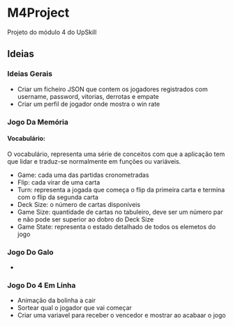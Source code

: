 # M4Project
Projeto do módulo 4 do UpSkill

## Ideias

### Ideias Gerais
<ul>
  <li>Criar um ficheiro JSON que contem os jogadores registrados com username, password, vitorias, derrotas e empate</li>
   <li> Criar um perfil de jogador onde mostra o win rate </li>
</ul>

### Jogo Da Memória
#### Vocabulário:
O vocabulário, representa uma série de conceitos com que a aplicação tem que lidar e traduz-se normalmente em funções ou variáveis.
- Game: cada uma das partidas cronometradas
- Flip: cada virar de uma carta
- Turn: representa a jogada que começa o flip da primeira carta e termina com o flip da segunda carta
- Deck Size: o número de cartas disponíveis
- Game Size: quantidade de cartas no tabuleiro, deve ser um número par e não pode ser superior ao dobro do Deck Size
- Game State: representa o estado detalhado de todos os elemetos do jogo

### Jogo Do Galo
<ul>
  <li></li>
</ul>

### Jogo Do 4 Em Linha
<ul>
  <li> Animação da bolinha a cair </li>
  <li> Sortear qual o jogador que vai começar </li>
   <li> Criar uma variavel para receber o vencedor e mostrar ao acabaar o jogo </li>
</ul>
